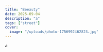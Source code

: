```yaml
---
title: "Beeauty"
date: 2025-09-04
description: "a"
tags: ["street"]
cover:
  image: "/uploads/photo-1756992462823.jpg"
---
```


a